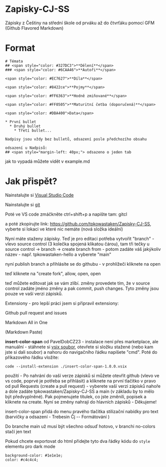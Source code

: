 # Zapisky-CJ-SS
Zápisky z Češtiny na střední škole od prváku až do čtvrťáku pomocí GFM (Github Flavored Markdown)

# Format
```
# Témata
## <span style="color: #327DC3">**Dělení**</span>
### <span style="color: #6CAA46">**Autoři**</span>

<span style="color: #EC7627">**Díla**</span>

<span style="color: #8422ce">**Pojmy**</span>

<span style="color: #FF6363">**Hodně zmiňované**</span>

<span style="color: #FF0505">**Maturitní četba (doporučená)**</span>

<span style="color: #DBA400">Data</span>

* První bullet
  * Druhý bullet
    * Třetí bullet...

Nadpisy jsou vždy bez bulletů, odsazení posle předchozího obsahu

odsazení u Nadpisů:
## <span style="margin-left: 40px;"> odsazeno o jeden tab
```
jak to vypadá můžete vidět v example.md

# Jak přispět?

Nainstalujte si [Visual Studio Code](https://code.visualstudio.com/Download)

Nainstalujte si [git](https://git-scm.com/download/win)

Poté ve VS code zmáčkněte ctrl+shift+p
a napište tam: gitcl

a poté zkopírujte link: https://github.com/tpkowastaken/Zapisky-CJ-SS, vyberte si lokaci ve které nic nemáte (nová složka ideální)

Nyní máte staženy zápisky. Teď je pro editaci potřeba vytvořit "branch" - vlevo source control (3 kolečka spojená klikatou čárou), tam tři tečky u source control -> branch -> create branch from - potom zadáte váš jakýkoliv název - např. tpkowastaken-hello a vyberete "main"

nyní publish branch a přihlásíte se do githubu - v prohlížeči kliknete na open

teď kliknete na "create fork", allow, open, open

teď můžete editovat jak se vám zlíbí. změny provedete tím, že v source control zadáte jméno změny a pak commit, push changes. Tyto změny jsou pouze ve vaší verzi zápisků.

Extensiony - pro lepší práci jsem si připravil extensiony:

Github pull request and issues

Markdown All in One

(Markdown Paste)

**insert-color-span** od PavelDobCZ23 - instalace není přes marketplace, ale manuální - stáhnete si [vsix soubor](https://mega.nz/file/ms5SgBbS#evWf4CNwX8oW5fwYs2-RPlyZPtHE7wmPWJQGZ3Ccgf4), otevřete si složku stažené (nebo kam jste si dali soubor) a nahoru do navigačního řádku napíšete "cmd". Poté do příkazového řádku vložite: 
```
code --install-extension ./insert-color-span-1.0.0.vsix
```
použití - Po nahrání do vaší verze zápisků si můžete otevřít github (vlevo ve vs code, poprvé je potřeba se přihlásit) a kliknete na první tlačítko v pravo od pull Requests (create a pull request) - vyberete vaší verzi zápisků nahoře a dole zadáte tpkowastaken/Zapisky-CJ-SS
a main (v základu by to mělo být předvyplněné). Pak pojmenujete titulek, co jste změnili, popisek a kliknete na create. Nyní se změny nahrají do hlavních zápisků - Děkujeme!

insert-color-span přidá do menu pravého tlačítka stilizační nabídky pro text (barvičky a odsazení - Trebesin Čj -- Formátování )


Do branche main už musí být všechno odsuď hotovo, v branchi no-colors stačí jen text

Pokud chcete exportovat do html přidejte tyto dva řádky kódu do ```style``` elementu pro dark mode
```
background-color: #1e1e1e;
color: #c4c4c4;
```
